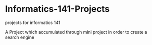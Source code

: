# Informatics-141-Projects
projects for informatics 141

A Project which accumulated through mini project in order to create a search engine
